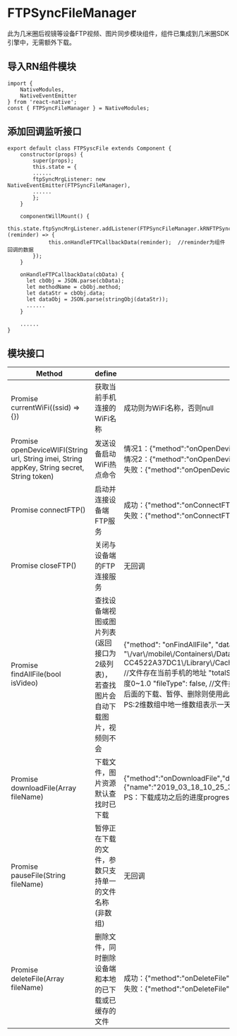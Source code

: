 # FTPSyncFileManager
此为几米圈后视镜等设备FTP视频、图片同步模块组件，组件已集成到几米圈SDK引擎中，无需额外下载。
## 导入RN组件模块
```
import {
    NativeModules,
    NativeEventEmitter
} from 'react-native';
const { FTPSyncFileManager } = NativeModules;
```


## 添加回调监听接口
```
export default class FTPSyscFile extends Component {
    constructor(props) {
        super(props);
        this.state = {
        ......
        ftpSyncMrgListener: new NativeEventEmitter(FTPSyncFileManager),
        ......
        };
    }

    componentWillMount() {
        this.state.ftpSyncMrgListener.addListener(FTPSyncFileManager.kRNFTPSyncFileManager, (reminder) => {
             this.onHandleFTPCallbackData(reminder);  //reminder为组件回调的数据
        });
    }
    
    onHandleFTPCallbackData(cbData) {
      let cbObj = JSON.parse(cbData);
      let methodName = cbObj.method;
      let dataStr = cbObj.data;
      let dataObj = JSON.parse(stringObj(dataStr));
      ......
    }
    
    ......
} 
```

## 模块接口
| Method                    | define              | result
| ------------------------- | -------------------------     | -------------------------
| Promise currentWiFi((ssid) => {}) | 获取当前手机连接的WiFi名称 | 成功则为WiFi名称，否则null
| Promise openDeviceWIFI(String url, String imei, String appKey, String secret, String token) | 发送设备启动WiFi热点命令 | 情况1：{\"method\":\"onOpenDeviceWIFI\",\"data\":{\"success\":true,\"msg\":\"设备WIFI打开成功,请连接wifi\"}}<br/>情况2：{\"method\":\"onOpenDeviceWIFI\",\"data\":{\"success\":true,\"msg\":\"设备WIFI打开成功,wifi已连接\"}}</br>失败：{\"method\":\"onOpenDeviceWIFI\",\"data\":{\"success\":false,\"msg\":\"设备WIFI打开失败\",\"errMsg":\"错误信息\"}}</br>
| Promise connectFTP() | 启动并连接设备端FTP服务 | 成功：{\"method\":\"onConnectFTP\",\"data\":{\"success\":true,\"msg\":\"已经成功连接设备!\"}}<br/>失败：{\"method\":\"onConnectFTP\",\"data\":{\"success\":false,\"msg\":\"与设备连接异常!\"}}</br>
| Promise closeFTP() | 关闭与设备端的FTP连接服务 | 无回调
| Promise findAllFile(bool isVideo) | 查找设备端视图或图片列表(返回接口为2级列表)，若查找图片会自动下载图片，视频则不会 |{\"method\": \"onFindAllFile\", 	\"data\": [ 		[{ 			\"time\": \"2019-03-04\", //日期 			\"localUrl\": \"\\/var\\/mobile\\/Containers\\/Data\\/Application\\/670F1CEA-D67A-4B8A-95F7-CC4522A37DC1\\/Library\\/Caches\\/JM_Cache\\/123\\/Thumb\\/351609080199717\\/2019_03_04_09_37_40.jpg\", //文件存在当前手机的地址 			\"totalSize\": 637852, //文件大小 			\"isDownload\": false, //是否已下载 			\"progress\": 0, //下载进度0~1.0 			\"fileType\": false, //文件类型，图片:false，视频：true 			\"name\": \"2019_03_04_09_37_40.jpg\" //文件的名称，后面的下载、暂停、删除则使用此关键词 		}] 	] } <br/>PS:2维数组中地一维数组表示一天中的数据，第二维表示当前的所有数据；</br>
| Promise downloadFile(Array fileName) | 下载文件，图片资源默认查找时已下载 | {\"method\":\"onDownloadFile\",\"data\":{\"name\":\"2019_03_18_10_25_34.3gp\",\"progress\":0.13543144808932833}}<br/>PS：下载成功之后的进度progress为1或1.0</br>
| Promise pauseFile(String fileName) | 暂停正在下载的文件，参数只支持单一的文件名称(非数组) | 无回调
| Promise deleteFile(Array fileName) | 删除文件，同时删除设备端和本地的已下载或已缓存的文件 | <br/>成功：{\"method\":\"onDeleteFile\",\"data\":{\"success\":true}}</br>失败：{\"method\":\"onDeleteFile\",\"data\":{\"success\":false}}</br>
